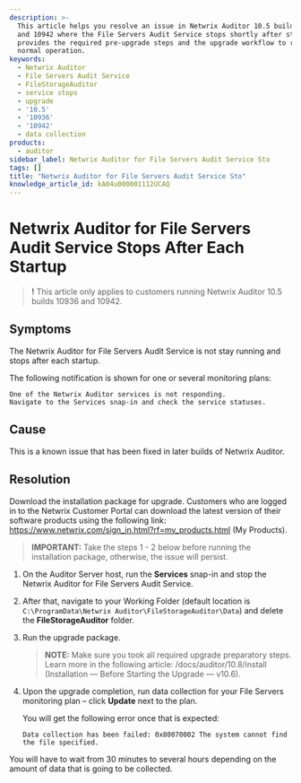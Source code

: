 ```yaml
---
description: >-
  This article helps you resolve an issue in Netwrix Auditor 10.5 builds 10936
  and 10942 where the File Servers Audit Service stops shortly after startup. It
  provides the required pre-upgrade steps and the upgrade workflow to restore
  normal operation.
keywords:
  - Netwrix Auditor
  - File Servers Audit Service
  - FileStorageAuditor
  - service stops
  - upgrade
  - '10.5'
  - '10936'
  - '10942'
  - data collection
products:
  - auditor
sidebar_label: Netwrix Auditor for File Servers Audit Service Sto
tags: []
title: "Netwrix Auditor for File Servers Audit Service Sto"
knowledge_article_id: kA04u000001112UCAQ
---
```


# Netwrix Auditor for File Servers Audit Service Stops After Each Startup

> **!** This article only applies to customers running Netwrix Auditor 10.5 builds 10936 and 10942.

## Symptoms

The Netwrix Auditor for File Servers Audit Service is not stay running and stops after each startup.

The following notification is shown for one or several monitoring plans:

```text
One of the Netwrix Auditor services is not responding.
Navigate to the Services snap-in and check the service statuses.
```

## Cause

This is a known issue that has been fixed in later builds of Netwrix Auditor.

## Resolution

Download the installation package for upgrade. Customers who are logged in to the Netwrix Customer Portal can download the latest version of their software products using the following link: https://www.netwrix.com/sign_in.html?rf=my_products.html (My Products).

> **IMPORTANT:** Take the steps 1 - 2 below before running the installation package, otherwise, the issue will persist.

1. On the Auditor Server host, run the **Services** snap-in and stop the Netwrix Auditor for File Servers Audit Service.
2. After that, navigate to your Working Folder (default location is `C:\ProgramData\Netwrix Auditor\FileStorageAuditor\Data`) and delete the **FileStorageAuditor** folder.
3. Run the upgrade package.
   
   > **NOTE:** Make sure you took all required upgrade preparatory steps. Learn more in the following article: /docs/auditor/10.8/install (Installation — Before Starting the Upgrade — v10.6).
4. Upon the upgrade completion, run data collection for your File Servers monitoring plan – click **Update** next to the plan.

   You will get the following error once that is expected:

   ```text
   Data collection has been failed: 0x80070002 The system cannot find the file specified.
   ```

You will have to wait from 30 minutes to several hours depending on the amount of data that is going to be collected.
